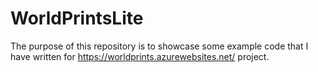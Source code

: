 # WorldPrintsLite

The purpose of this repository is to showcase some example code that I have written for https://worldprints.azurewebsites.net/ project.
